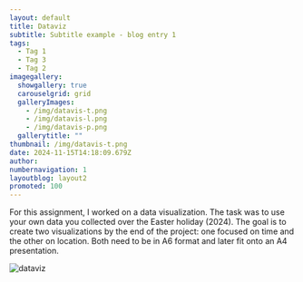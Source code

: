 ```yaml
---
layout: default
title: Dataviz
subtitle: Subtitle example - blog entry 1
tags:
  - Tag 1
  - Tag 3
  - Tag 2
imagegallery:
  showgallery: true
  carouselgrid: grid
  galleryImages:
    - /img/datavis-t.png
    - /img/datavis-l.png
    - /img/datavis-p.png
  gallerytitle: ""
thumbnail: /img/datavis-t.png
date: 2024-11-15T14:18:09.679Z
author: 
numbernavigation: 1
layoutblog: layout2
promoted: 100
---
```

For this assignment, I worked on a data visualization. The task was to use your own data you collected over the Easter holiday (2024). The goal is to create two visualizations by the end of the project: one focused on time and the other on location. Both need to be in A6 format and later fit onto an A4 presentation.

![dataviz](/img/datavis-t.png) 